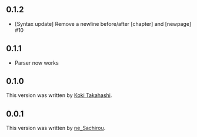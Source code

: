 0.1.2
-----

* [Syntax update] Remove a newline before/after [chapter] and [newpage] #10

0.1.1
-----

* Parser now works

0.1.0
-----

This version was written by [Koki Takahashi](https://github.com/hakatashi).

0.0.1
-----

This version was written by [ne_Sachirou](https://github.com/ne-sachirou).

